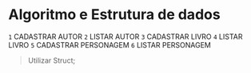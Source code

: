 # Algoritmo e Estrutura de dados

`1` CADASTRAR AUTOR
`2` LISTAR AUTOR
`3` CADASTRAR LIVRO
`4` LISTAR LIVRO
`5` CADASTRAR PERSONAGEM
`6` LISTAR PERSONAGEM

> Utilizar Struct;
